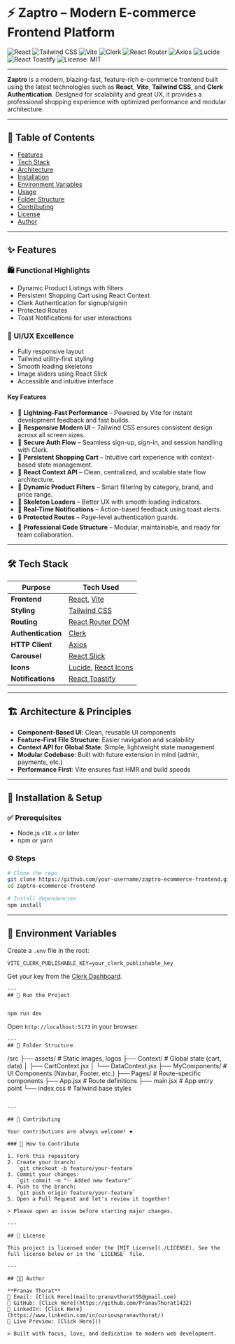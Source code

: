 # ⚡ Zaptro – Modern E-commerce Frontend Platform

![React](https://img.shields.io/badge/React-20232a?style=for-the-badge&logo=react&logoColor=61DAFB) ![Tailwind CSS](https://img.shields.io/badge/TailwindCSS-06B6D4?style=for-the-badge&logo=tailwind-css&logoColor=white) ![Vite](https://img.shields.io/badge/Vite-563D7C?style=for-the-badge&logo=vite&logoColor=white)
![Clerk](https://img.shields.io/badge/Clerk-Authentication-blue?style=for-the-badge&logo=clerk) ![React Router](https://img.shields.io/badge/React--Router-D63AFF?style=for-the-badge&logo=reactrouter) ![Axios](https://img.shields.io/badge/Axios-005571?style=for-the-badge&logo=axios&logoColor=white)
![Lucide](https://img.shields.io/badge/Lucide%20Icons-000000?style=for-the-badge&logo=lucide&logoColor=white) ![React Toastify](https://img.shields.io/badge/React--Toastify-FF912B?style=for-the-badge&logo=react&logoColor=white) ![License: MIT](https://img.shields.io/badge/License-MIT-yellow.svg?style=for-the-badge)

---

 **Zaptro** is a modern, blazing-fast, feature-rich e-commerce frontend built using the latest technologies such as **React**, **Vite**, **Tailwind CSS**, and **Clerk Authentication**. Designed for scalability and great UX, it provides a professional shopping experience with optimized performance and modular architecture.

---



## 🧩 Table of Contents

- [Features](#features)
- [Tech Stack](#tech-stack)
- [Architecture](#architecture)
- [Installation](#installation)
- [Environment Variables](#environment-variables)
- [Usage](#usage)
- [Folder Structure](#folder-structure)
- [Contributing](#contributing)
- [License](#license)
- [Author](#author)

---

## ✨ Features

### 🛍 Functional Highlights
- Dynamic Product Listings with filters
- Persistent Shopping Cart using React Context
- Clerk Authentication for signup/signin
- Protected Routes
- Toast Notifications for user interactions

### 🎨 UI/UX Excellence
- Fully responsive layout
- Tailwind utility-first styling
- Smooth loading skeletons
- Image sliders using React Slick
- Accessible and intuitive interface

#### Key Features
- 🚀 **Lightning-Fast Performance** – Powered by Vite for instant development feedback and fast builds.
- 📱 **Responsive Modern UI** – Tailwind CSS ensures consistent design across all screen sizes.
- 🔐 **Secure Auth Flow** – Seamless sign-up, sign-in, and session handling with Clerk.
- 🛒 **Persistent Shopping Cart** – Intuitive cart experience with context-based state management.
- 🧠 **React Context API** – Clean, centralized, and scalable state flow architecture.
- 🎯 **Dynamic Product Filters** – Smart filtering by category, brand, and price range.
- 🧱 **Skeleton Loaders** – Better UX with smooth loading indicators.
- 🔔 **Real-Time Notifications** – Action-based feedback using toast alerts.
- 🔒 **Protected Routes** – Page-level authentication guards.
- 🧭 **Professional Code Structure** – Modular, maintainable, and ready for team collaboration.

---

## 🛠️ Tech Stack

| Purpose          | Tech Used |
|------------------|-----------|
| **Frontend**     | [React](https://reactjs.org/), [Vite](https://vitejs.dev/) |
| **Styling**      | [Tailwind CSS](https://tailwindcss.com/) |
| **Routing**      | [React Router DOM](https://reactrouter.com/) |
| **Authentication** | [Clerk](https://clerk.dev/) |
| **HTTP Client**  | [Axios](https://axios-http.com/) |
| **Carousel**     | [React Slick](https://react-slick.neostack.com/) |
| **Icons**        | [Lucide](https://lucide.dev/), [React Icons](https://react-icons.github.io/) |
| **Notifications**| [React Toastify](https://fkhadra.github.io/react-toastify/) |

---

## 🏗️ Architecture & Principles

- **Component-Based UI**: Clean, reusable UI components
- **Feature-First File Structure**: Easier navigation and scalability
- **Context API for Global State**: Simple, lightweight state management
- **Modular Codebase**: Built with future extension in mind (admin, payments, etc.)
- **Performance First**: Vite ensures fast HMR and build speeds

---

## 🚀 Installation & Setup

### ✅ Prerequisites

- Node.js `v18.x` or later
- npm or yarn

### ⚙️ Steps

```bash
# Clone the repo
git clone https://github.com/your-username/zaptro-ecommerce-frontend.git
cd zaptro-ecommerce-frontend

# Install dependencies
npm install
````

---

## 🔐 Environment Variables

Create a `.env` file in the root:

```env
VITE_CLERK_PUBLISHABLE_KEY=your_clerk_publishable_key
```

Get your key from the [Clerk Dashboard](https://dashboard.clerk.com/).


```
---
## 🧪 Run the Project


npm run dev
```

Open `http://localhost:5173` in your browser.


```
---
## 📁 Folder Structure

```
/src
├── assets/         # Static images, logos
├── Context/        # Global state (cart, data)
│   ├── CartContext.jsx
│   └── DataContext.jsx
├── MyComponents/   # UI Components (Navbar, Footer, etc.)
├── Pages/          # Route-specific components
├── App.jsx         # Route definitions
├── main.jsx        # App entry point
└── index.css       # Tailwind base styles
```

---

## 🤝 Contributing

Your contributions are always welcome! ❤️

### 📌 How to Contribute

1. Fork this repository
2. Create your branch:
   `git checkout -b feature/your-feature`
3. Commit your changes:
   `git commit -m "✨ Added new feature"`
4. Push to the branch:
   `git push origin feature/your-feature`
5. Open a Pull Request and let's review it together!

> Please open an issue before starting major changes.

---

## 📄 License

This project is licensed under the [MIT License](./LICENSE). See the full license below or in the `LICENSE` file.

---

## 👨‍💻 Author

**Pranav Thorat**
📧 Email: [Click Here](mailto:pranavthorat95@gmail.com)
🔗 GitHub: [Click Here](https://github.com/PranavThorat1432)
🔗 LinkedIn: [Click Here](https://www.linkedin.com/in/curiouspranavthorat/)
🔗 Live Preview: [Click Here]()

> Built with focus, love, and dedication to modern web development.

